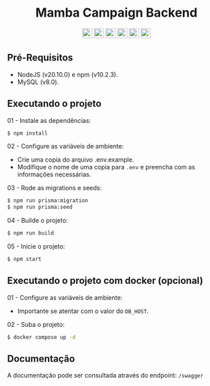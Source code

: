 <h1 align="center">Mamba Campaign Backend</h1>
<div align="center">
  <img width="auto" height="23em" src="https://img.shields.io/badge/TypeScript-323330?style=flat&logo=TypeScript">
  <img width="auto" height="23em" src="https://img.shields.io/badge/Node.js-323330?style=flat&logo=Node.js">
  <img width="auto" height="23em" src="https://img.shields.io/badge/Express.js-323330?style=flat&logo=express">
  <img width="auto" height="23em" src="https://img.shields.io/badge/Prisma-323330?style=flat&logo=Prisma">
  <img width="auto" height="23em" src="https://img.shields.io/badge/MySQL-323330?style=flate&logo=mysql">
  <img width="auto" height="23em" src="https://img.shields.io/badge/Vitest-323330?style=flat&logo=vitest">
</div>

## Pré-Requisitos

  * NodeJS (v20.10.0) e npm (v10.2.3).
  * MySQL (v8.0).

## Executando o projeto

01 - Instale as dependências:
```bash
$ npm install
```

02 - Configure as variáveis de ambiente:
  - Crie uma copia do arquivo .env.example.
  - Modifique o nome de uma copia para `.env` e preencha com as informações necessárias.

03 - Rode as migrations e seeds:
```bash
$ npm run prisma:migration
$ npm run prisma:seed
```

04 - Builde o projeto:
```bash
$ npm run build
```

05 - Inicie o projeto:
```bash
$ npm start
```

## Executando o projeto com docker (opcional)

01 - Configure as variáveis de ambiente:
  - Importante se atentar com o valor do `DB_HOST`.

02 - Suba o projeto:
```bash
$ docker compose up -d
```

## Documentação

A documentação pode ser consultada através do endpoint: `/swagger`
